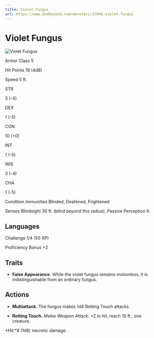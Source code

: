 ```yaml
---
title: Violet Fungus
url: https://www.dndbeyond.com/monsters/17046-violet-fungus
---
```


# Violet Fungus

![Violet Fungus](violet-fungus.png)

Armor Class
5

Hit Points
18
(4d8)

Speed
5 ft.

STR

3
(-4)

DEX

1
(-5)

CON

10
(+0)

INT

1
(-5)

WIS

3
(-4)

CHA

1
(-5)

Condition Immunities
Blinded, Deafened, Frightened

Senses
Blindsight 30 ft. (blind beyond this radius), Passive Perception 6

Languages
--

Challenge
1/4 (50 XP)

Proficiency Bonus
+2

## Traits

* **False Appearance.** While the violet fungus remains motionless, it is indistinguishable from an ordinary fungus.

## Actions

* **Multiattack.** The fungus makes 1d4 Rotting Touch attacks.

* **Rotting Touch.** *Melee Weapon Attack:* +2 to hit, reach 10 ft., one creature.

*Hit:*4 (1d8) necrotic damage.